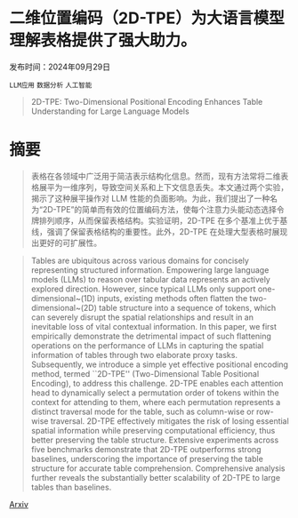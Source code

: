 # 二维位置编码（2D-TPE）为大语言模型理解表格提供了强大助力。

发布时间：2024年09月29日

`LLM应用` `数据分析` `人工智能`

> 2D-TPE: Two-Dimensional Positional Encoding Enhances Table Understanding for Large Language Models

# 摘要

> 表格在各领域中广泛用于简洁表示结构化信息。然而，现有方法常将二维表格展平为一维序列，导致空间关系和上下文信息丢失。本文通过两个实验，揭示了这种展平操作对 LLM 性能的负面影响。为此，我们提出了一种名为“2D-TPE”的简单而有效的位置编码方法，使每个注意力头能动态选择令牌排列顺序，从而保留表格结构。实验证明，2D-TPE 在多个基准上优于基线，强调了保留表格结构的重要性。此外，2D-TPE 在处理大型表格时展现出更好的可扩展性。

> Tables are ubiquitous across various domains for concisely representing structured information. Empowering large language models (LLMs) to reason over tabular data represents an actively explored direction. However, since typical LLMs only support one-dimensional~(1D) inputs, existing methods often flatten the two-dimensional~(2D) table structure into a sequence of tokens, which can severely disrupt the spatial relationships and result in an inevitable loss of vital contextual information. In this paper, we first empirically demonstrate the detrimental impact of such flattening operations on the performance of LLMs in capturing the spatial information of tables through two elaborate proxy tasks. Subsequently, we introduce a simple yet effective positional encoding method, termed ``2D-TPE'' (Two-Dimensional Table Positional Encoding), to address this challenge. 2D-TPE enables each attention head to dynamically select a permutation order of tokens within the context for attending to them, where each permutation represents a distinct traversal mode for the table, such as column-wise or row-wise traversal. 2D-TPE effectively mitigates the risk of losing essential spatial information while preserving computational efficiency, thus better preserving the table structure. Extensive experiments across five benchmarks demonstrate that 2D-TPE outperforms strong baselines, underscoring the importance of preserving the table structure for accurate table comprehension. Comprehensive analysis further reveals the substantially better scalability of 2D-TPE to large tables than baselines.

[Arxiv](https://arxiv.org/abs/2409.19700)